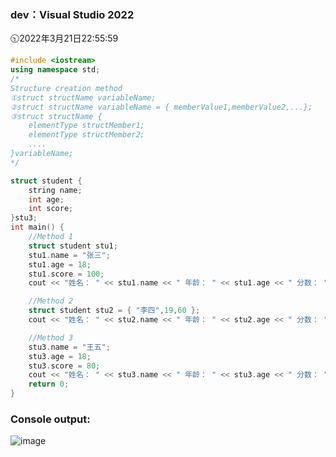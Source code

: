 ### dev：Visual Studio 2022
🕥2022年3月21日22:55:59
```C++
#include <iostream>
using namespace std;
/*
Structure creation method
①struct structName variableName;
②struct structName variableName = { memberValue1,memberValue2,...};
③struct structName { 
    elementType structMember1;
    elementType structMember2;
    ....
}variableName;
*/

struct student {
    string name;
    int age;
    int score;
}stu3;
int main() {
    //Method 1
    struct student stu1;
    stu1.name = "张三";
    stu1.age = 18;
    stu1.score = 100;
    cout << "姓名： " << stu1.name << " 年龄： " << stu1.age << " 分数： " << stu1.score << endl;

    //Method 2
    struct student stu2 = { "李四",19,60 };
    cout << "姓名： " << stu2.name << " 年龄： " << stu2.age << " 分数： " << stu2.score << endl;

    //Method 3
    stu3.name = "王五";
    stu3.age = 18;
    stu3.score = 80;
    cout << "姓名： " << stu3.name << " 年龄： " << stu3.age << " 分数： " << stu3.score << endl;
    return 0;
}
```
### Console output:

![image](https://user-images.githubusercontent.com/39286292/159288355-38a028f8-437f-4af1-9feb-0bb1c8c13a30.png)
